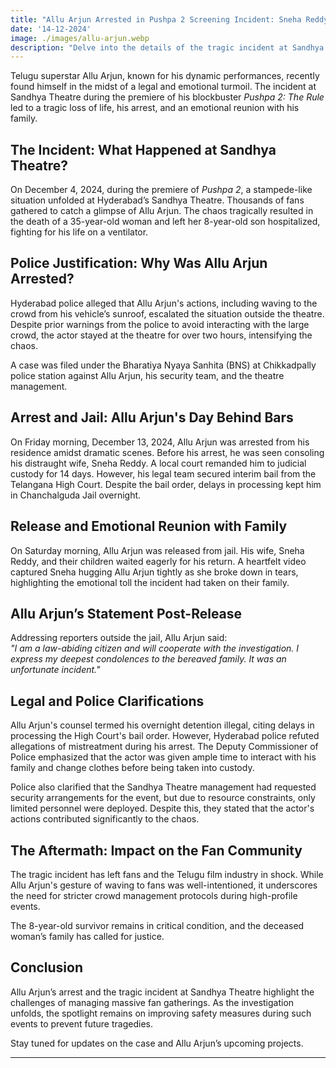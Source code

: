 ```yaml
---
title: "Allu Arjun Arrested in Pushpa 2 Screening Incident: Sneha Reddy's Emotional Welcome After His Release"
date: '14-12-2024'
image: ./images/allu-arjun.webp
description: "Delve into the details of the tragic incident at Sandhya Theatre during the Pushpa 2 screening that led to Allu Arjun's arrest. Explore the events, emotional family moments, police clarifications, and the aftermath, including the impact on fans and the film industry."
---
```


Telugu superstar Allu Arjun, known for his dynamic performances, recently found himself in the midst of a legal and emotional turmoil. The incident at Sandhya Theatre during the premiere of his blockbuster *Pushpa 2: The Rule* led to a tragic loss of life, his arrest, and an emotional reunion with his family.

## The Incident: What Happened at Sandhya Theatre?  
On December 4, 2024, during the premiere of *Pushpa 2*, a stampede-like situation unfolded at Hyderabad’s Sandhya Theatre. Thousands of fans gathered to catch a glimpse of Allu Arjun. The chaos tragically resulted in the death of a 35-year-old woman and left her 8-year-old son hospitalized, fighting for his life on a ventilator.

## Police Justification: Why Was Allu Arjun Arrested?  
Hyderabad police alleged that Allu Arjun's actions, including waving to the crowd from his vehicle’s sunroof, escalated the situation outside the theatre. Despite prior warnings from the police to avoid interacting with the large crowd, the actor stayed at the theatre for over two hours, intensifying the chaos. 

A case was filed under the Bharatiya Nyaya Sanhita (BNS) at Chikkadpally police station against Allu Arjun, his security team, and the theatre management.

## Arrest and Jail: Allu Arjun's Day Behind Bars  
On Friday morning, December 13, 2024, Allu Arjun was arrested from his residence amidst dramatic scenes. Before his arrest, he was seen consoling his distraught wife, Sneha Reddy. A local court remanded him to judicial custody for 14 days. However, his legal team secured interim bail from the Telangana High Court. Despite the bail order, delays in processing kept him in Chanchalguda Jail overnight. 

## Release and Emotional Reunion with Family  
On Saturday morning, Allu Arjun was released from jail. His wife, Sneha Reddy, and their children waited eagerly for his return. A heartfelt video captured Sneha hugging Allu Arjun tightly as she broke down in tears, highlighting the emotional toll the incident had taken on their family. 

## Allu Arjun’s Statement Post-Release  
Addressing reporters outside the jail, Allu Arjun said:  
*"I am a law-abiding citizen and will cooperate with the investigation. I express my deepest condolences to the bereaved family. It was an unfortunate incident."*

## Legal and Police Clarifications  
Allu Arjun's counsel termed his overnight detention illegal, citing delays in processing the High Court's bail order. However, Hyderabad police refuted allegations of mistreatment during his arrest. The Deputy Commissioner of Police emphasized that the actor was given ample time to interact with his family and change clothes before being taken into custody. 

Police also clarified that the Sandhya Theatre management had requested security arrangements for the event, but due to resource constraints, only limited personnel were deployed. Despite this, they stated that the actor's actions contributed significantly to the chaos.

## The Aftermath: Impact on the Fan Community  
The tragic incident has left fans and the Telugu film industry in shock. While Allu Arjun's gesture of waving to fans was well-intentioned, it underscores the need for stricter crowd management protocols during high-profile events. 

The 8-year-old survivor remains in critical condition, and the deceased woman’s family has called for justice.

## Conclusion  
Allu Arjun’s arrest and the tragic incident at Sandhya Theatre highlight the challenges of managing massive fan gatherings. As the investigation unfolds, the spotlight remains on improving safety measures during such events to prevent future tragedies. 

Stay tuned for updates on the case and Allu Arjun’s upcoming projects.

---